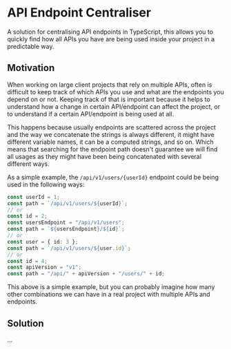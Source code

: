 # API Endpoint Centraliser

A solution for centralising API endpoints in TypeScript, this allows you to quickly find how all APIs you have are being used inside your project in a predictable way.

## Motivation

When working on large client projects that rely on multiple APIs, often is difficult to keep track of which APIs you use and what are the endpoints you depend on or not. Keeping track of that is important because it helps to understand how a change in certain API/endpoint can affect the project, or to understand if a certain API/endpoint is being used at all.

This happens because usually endpoints are scattered across the project and the way we concatenate the strings is always different, it might have different variable names, it can be a computed strings, and so on. Which means that searching for the endpoint path doesn't guarantee we will find all usages as they might have been being concatenated with several different ways.

As a simple example, the `/api/v1/users/{userId}` endpoint could be being used in the following ways:

```ts
const userId = 1;
const path = `/api/v1/users/${userId}`;
// or
const id = 2;
const usersEndpoint = "/api/v1/users";
const path = `${usersEndpoint}/${id}`;
// or
const user = { id: 3 };
const path = `/api/v1/users/${user.id}`;
// or
const id = 4;
const apiVersion = "v1";
const path = "/api/" + apiVersion + "/users/" + id;
```

This above is a simple example, but you can probably imagine how many other combinations we can have in a real project with multiple APIs and endpoints.

## Solution

...
